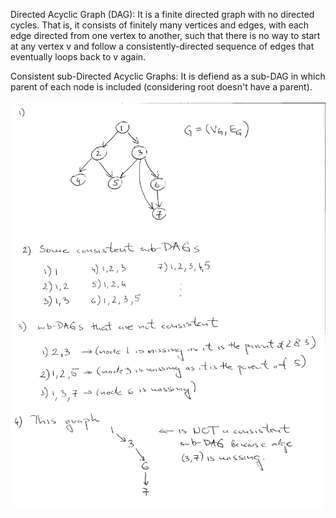 Directed Acyclic Graph (DAG): It is a finite directed graph with no directed cycles. That is, it consists of finitely many vertices and edges, with each edge directed from one vertex to another, such that there is no way to start at any vertex v and follow a consistently-directed sequence of edges that eventually loops back to v again.

Consistent sub-Directed Acyclic Graphs: It is defiend as a sub-DAG in which parent of each node is included (considering root doesn't have a parent).

![alt tag](https://github.com/KaushalVikrant/Analysis_of_Algorithms/blob/master/Consistent-sub-DAGs/example_png.png)
